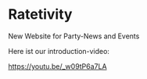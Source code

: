 # Ratetivity
New Website for Party-News and Events

Here ist our introduction-video:

https://youtu.be/_w09tP6a7LA
